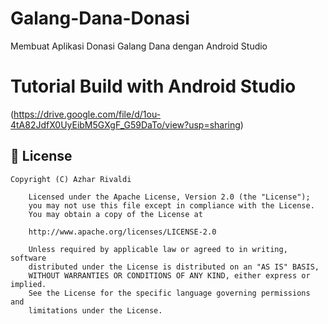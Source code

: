 # Galang-Dana-Donasi
Membuat Aplikasi Donasi Galang Dana dengan Android Studio

# Tutorial Build with Android Studio
(https://drive.google.com/file/d/1ou-4tA82JdfX0UyEibM5GXgF_G59DaTo/view?usp=sharing)


## 📄 License

```
Copyright (C) Azhar Rivaldi

    Licensed under the Apache License, Version 2.0 (the "License");
    you may not use this file except in compliance with the License.
    You may obtain a copy of the License at

    http://www.apache.org/licenses/LICENSE-2.0

    Unless required by applicable law or agreed to in writing, software
    distributed under the License is distributed on an "AS IS" BASIS,
    WITHOUT WARRANTIES OR CONDITIONS OF ANY KIND, either express or implied.
    See the License for the specific language governing permissions and
    limitations under the License.

```
